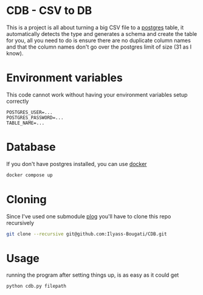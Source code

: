 # CDB - CSV to DB
This is a project is all about turning a big CSV file to a [postgres](https://www.postgresql.org/) table, it automatically detects the type and generates a schema and create the table for you, all you need to do is ensure there are no duplicate column names and that the column names don't go over the postgres limit of size (31 as I know).

# Environment variables
This code cannot work without having your environment variables setup correctly
```env
POSTGRES_USER=...
POSTGRES_PASSWORD=...
TABLE_NAME=...
```

# Database
If you don't have postgres installed, you can use [docker](https://www.docker.com/)
```bash
docker compose up
```

# Cloning
Since I've used one submodule [plog](https://github.com/Ilyass-Bougati/plog) you'll have to clone this repo recursively
```bash
git clone --recursive git@github.com:Ilyass-Bougati/CDB.git
```

# Usage
running the program after setting things up, is as easy as it could get
```bash
python cdb.py filepath
```